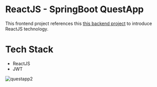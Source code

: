 # ReactJS - SpringBoot QuestApp 

This frontend project references this  [this backend project](https://github.com/rdilruba/questapp) to introduce ReactJS technology.




# Tech Stack
- ReactJS
- JWT


![questapp2](https://user-images.githubusercontent.com/17224549/198830078-2723f0d2-3f3a-4591-860f-1194cb6a508d.gif)


